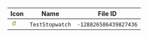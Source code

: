 | Icon | Name | File ID |
| ---  | ---  | ---     |
| ![](TestStopwatch.png) | `TestStopwatch` | `-128826586439827436` |
